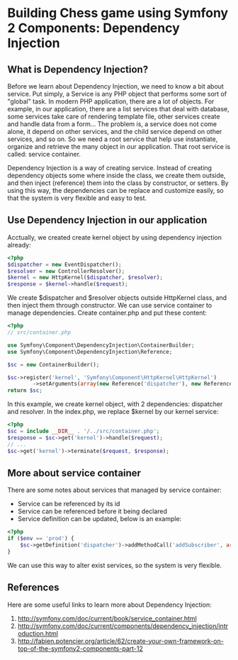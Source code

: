 Building Chess game using Symfony 2 Components: Dependency Injection
========================================================

What is Dependency Injection?
-----------------

Before we learn about Dependency Injection, we need to know a bit about service.
Put simply, a Service is any PHP object that performs some sort of "global"
task. In modern PHP application, there are a lot of objects. For example, in our
application, there are a list services that deal with database, some services
take care of rendering template file, other services create and handle data
from a form...
The problem is, a service does not come alone, it depend on other services, and
the child service depend on other services, and so on. So we need a root service
that help use instantiate, organize and retrieve the many object in our
application. That root service is called: service container.

Dependency Injection is a way of creating service. Instead of creating
dependency objects some where inside the class, we create them outside, and then
inject (reference) them into the class by constructor, or setters. By using this
way, the dependencies can be replace and customize easily, so that the system
is very flexible and easy to test.

Use Dependency Injection in our application
------------

Acctually, we created create kernel object by using dependency injection already:

```php
<?php
$dispatcher = new EventDispatcher();
$resolver = new ControllerResolver();
$kernel = new HttpKernel($dispatcher, $resolver);
$response = $kernel->handle($request);
```

We create $dispatcher and $resolver objects outside HttpKernel class, and then
inject them through constructor.
We can use service container to manage dependencies. Create container.php and
put these content:

```php
<?php
// src/container.php

use Symfony\Component\DependencyInjection\ContainerBuilder;
use Symfony\Component\DependencyInjection\Reference;

$sc = new ContainerBuilder();

$sc->register('kernel', 'Symfony\Component\HttpKernel\HttpKernel')
        ->setArguments(array(new Reference('dispatcher'), new Reference('resolver')));
return $sc;
```

In this example, we create kernel object, with 2 dependencies: dispatcher and
resolver. In the index.php, we replace $kernel by our kernel service:

```php
<?php
$sc = include __DIR__ . '/../src/container.php';
$response = $sc->get('kernel')->handle($request);
// ...
$sc->get('kernel')->terminate($request, $response);
```

More about service container
-------------------------

There are some notes about services that managed by service container:
 * Service can be referenced by its id
 * Service can be referenced before it being declared
 * Service definition can be updated, below is an example:

```php
<?php
if ($env == 'prod') {
    $sc->getDefinition('dispatcher')->addMethodCall('addSubscriber', array(new Reference('listener.exception')));
}
```

We can use this way to alter exist services, so the system is very flexible.


References
----------

Here are some useful links to learn more about Dependency Injection:

1. http://symfony.com/doc/current/book/service_container.html
2. http://symfony.com/doc/current/components/dependency_injection/introduction.html
3. http://fabien.potencier.org/article/62/create-your-own-framework-on-top-of-the-symfony2-components-part-12

